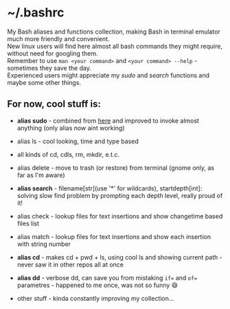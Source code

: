 # ~/.bashrc
My Bash aliases and functions collection, making Bash in terminal emulator much more friendly and convenient.  
New linux users will find here almost all bash commands they might require, without need for googling them.  
Remember to use `man <your command>` and `<your command> --help` - sometimes they save the day.  
Experienced users might appreciate my _sudo_ and _search_ functions and maybe some other things.  
## For now, cool stuff is:
* __alias sudo__ - combined from [here](https://stackoverflow.com/a/72961859/14167912) and improved to invoke almost anything (only alias _now_ aint working)
* alias ls - cool looking, time and type based
* all kinds of cd, cdls, rm, mkdir, e.t.c.
* alias delete - move to trash (or restore) from terminal (gnome only, as far as I'm aware)
* __alias search__ - filename[str](use '*' for wildcards), startdepth[int]: solving slow find problem by prompting each depth level, really proud of it!
* alias check - lookup files for text insertions and show changetime based files list
* alias match - lookup files for text insertions and show each insertion with string number
* __alias cd__ - makes cd + pwd + ls, using cool ls and showing current path - never saw it in other repos all at once
* __alias dd__ - verbose dd, can save you from mistaking `if=` and `of=` parametres - happened to me once, was not so funny :smile:


* other stuff - kinda constantly improving my collection...
